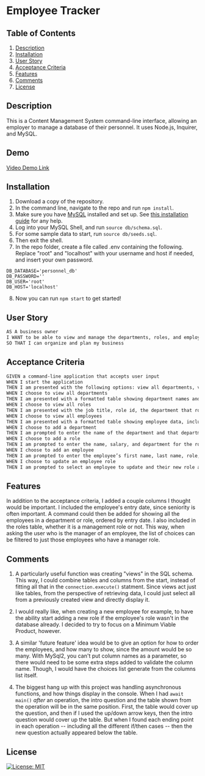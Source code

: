 # Employee Tracker

## Table of Contents

1. [Description](#description)
2. [Installation](#installation)
3. [User Story](#user-story)
3. [Acceptance Criteria](#acceptance-criteria)
4. [Features](#features)
3. [Comments](#comments)
4. [License](#license)

## Description

This is a Content Management System command-line interface, allowing an employer to manage a database of their personnel.  It uses Node.js, Inquirer, and MySQL.

## Demo

[Video Demo Link](https://drive.google.com/file/d/1SmEmhgszYWYP1SzUGL_nzVpMEQAYNZRw/view)

## Installation

1. Download a copy of the repository.
2. In the command line, navigate to the repo and run `npm install`.
3. Make sure you have [MySQL](https://www.mysql.com/) installed and set up.  See [this installation guide](https://coding-boot-camp.github.io/full-stack/mysql/mysql-installation-guide) for any help.
4. Log into your MySQL Shell, and run `source db/schema.sql`.
5. For some sample data to start, run `source db/seeds.sql`.
6. Then exit the shell.
7. In the repo folder, create a file called .env containing the following. Replace "root" and "localhost" with your username and host if needed, and insert your own password.
```
DB_DATABASE='personnel_db'
DB_PASSWORD=''
DB_USER='root'
DB_HOST='localhost'
```
8. Now you can run `npm start` to get started!

## User Story

```md
AS A business owner
I WANT to be able to view and manage the departments, roles, and employees in my company
SO THAT I can organize and plan my business
```

## Acceptance Criteria

```md
GIVEN a command-line application that accepts user input
WHEN I start the application
THEN I am presented with the following options: view all departments, view all roles, view all employees, add a department, add a role, add an employee, and update an employee role
WHEN I choose to view all departments
THEN I am presented with a formatted table showing department names and department ids
WHEN I choose to view all roles
THEN I am presented with the job title, role id, the department that role belongs to, and the salary for that role
WHEN I choose to view all employees
THEN I am presented with a formatted table showing employee data, including employee ids, first names, last names, job titles, departments, salaries, and managers that the employees report to
WHEN I choose to add a department
THEN I am prompted to enter the name of the department and that department is added to the database
WHEN I choose to add a role
THEN I am prompted to enter the name, salary, and department for the role and that role is added to the database
WHEN I choose to add an employee
THEN I am prompted to enter the employee’s first name, last name, role, and manager, and that employee is added to the database
WHEN I choose to update an employee role
THEN I am prompted to select an employee to update and their new role and this information is updated in the database 
```

## Features

In addition to the acceptance criteria, I added a couple columns I thought would be important.  I included the employee's entry date, since seniority is often important.  A command could then be added for showing all the employees in a department or role, ordered by entry date.  I also included in the roles table, whether it is a management role or not.  This way, when asking the user who is the manager of an employee, the list of choices can be filtered to just those employees who have a manager role.

## Comments

1. A particularly useful function was creating "views" in the SQL schema.  This way, I could combine tables and columns from the start, instead of fitting all that in the `connection.execute()` statment.  Since views act just like tables, from the perspective of retrieving data, I could just select all from a previously created view and directly display it.

1. I would really like, when creating a new employee for example, to have the ability start adding a new role if the employee's role wasn't in the database already.  I decided to try to focus on a Minimum Viable Product, however.

2. A similar 'future feature' idea would be to give an option for how to order the employees, and how many to show, since the amount would be so many.  With MySql2, you can't put column names as a parameter, so there would need to be some extra steps added to validate the column name.  Though, I would have the choices list generate from the columns list itself.

2. The biggest hang up with this project was handling asynchronous functions, and how things display in the console.  When I had `await main()` *after* an operation, the intro question and the table shown from the operation will be in the same position.  First, the table would cover up the question, and then if I used the up/down arrow keys, then the intro question would cover up the table.  But when I found each ending point in each operation -- including all the different if/then cases -- then the new question actually appeared below the table.

## License

[![License: MIT](https://img.shields.io/badge/License-MIT-yellow.svg)](https://opensource.org/licenses/MIT)